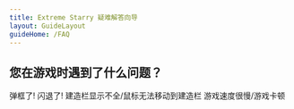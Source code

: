 ```yaml
---
title: Extreme Starry 疑难解答向导
layout: GuideLayout
guideHome: /FAQ
---
```


## 您在游戏时遇到了什么问题？

<GuideButton to="/FAQ/Problem/Dialog">弹框了!</GuideButton>
<GuideButton to="/FAQ/Problem/Crash">闪退了!</GuideButton>
<GuideButton to="/FAQ/Error/DDRAW">建造栏显示不全/鼠标无法移动到建造栏</GuideButton>
<GuideButton to="/FAQ/Problem/Slow">游戏速度很慢/游戏卡顿</GuideButton>

